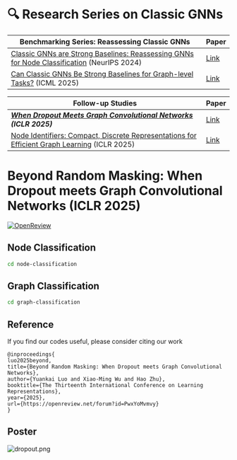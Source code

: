 # 🔍 Research Series on Classic GNNs

| Benchmarking Series: Reassessing Classic GNNs | Paper |
| - | - |
| [Classic GNNs are Strong Baselines: Reassessing GNNs for Node Classification](https://github.com/LUOyk1999/tunedGNN) (NeurIPS 2024) | [Link](https://openreview.net/forum?id=xkljKdGe4E) |
| [Can Classic GNNs Be Strong Baselines for Graph-level Tasks?](https://github.com/LUOyk1999/GNNPlus) (ICML 2025) | [Link](https://arxiv.org/abs/2502.09263) | 

| Follow-up Studies | Paper |
| - | - |
| **_[When Dropout Meets Graph Convolutional Networks](https://github.com/LUOyk1999/dropout-theory) (ICLR 2025)_**  | [Link](https://openreview.net/forum?id=PwxYoMvmvy) | 
| [Node Identifiers: Compact, Discrete Representations for Efficient Graph Learning](https://github.com/LUOyk1999/NodeID) (ICLR 2025) | [Link](https://openreview.net/forum?id=t9lS1lX9FQ) | 


# Beyond Random Masking: When Dropout meets Graph Convolutional Networks (ICLR 2025)

[![OpenReview](https://img.shields.io/badge/OpenReview-PwxYoMvmvy-b31b1b.svg)](https://openreview.net/forum?id=PwxYoMvmvy) 

## Node Classification

```bash
cd node-classification
```
## Graph Classification

```bash
cd graph-classification
```

## Reference

If you find our codes useful, please consider citing our work

```
@inproceedings{
luo2025beyond,
title={Beyond Random Masking: When Dropout meets Graph Convolutional Networks},
author={Yuankai Luo and Xiao-Ming Wu and Hao Zhu},
booktitle={The Thirteenth International Conference on Learning Representations},
year={2025},
url={https://openreview.net/forum?id=PwxYoMvmvy}
}
```


## Poster

![dropout.png](https://raw.githubusercontent.com/LUOyk1999/images/refs/heads/main/images/dropout.png)

